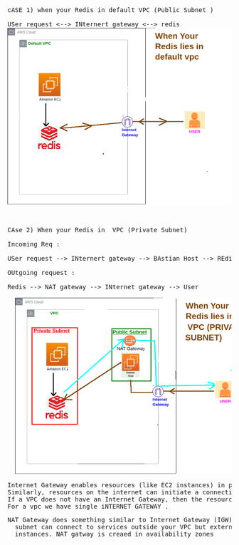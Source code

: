 



<pre>
cASE 1) when your Redis in default VPC (Public Subnet )

USer request <--> INternert gateway <--> redis
<img src="Approach 1.png">

  
</pre>

<pre>
CAse 2) When your Redis in  VPC (Private Subnet) 

Incoming Req : 

USer request --> INternert gateway --> BAstian Host --> REdis 

OUtgoing request :

Redis --> NAT gateway --> INternet gateway --> User 

  <img src="Approach 2.png">
</pre>
  
<pre>
Internet Gateway enables resources (like EC2 instances) in public subnets to connect to the internet.
Similarly, resources on the internet can initiate a connection to resources in your subnet using the public.
If a VPC does not have an Internet Gateway, then the resources in the VPC cannot be accessed from the Internet. 
For a vpc we have single iNTERNET GATEWAY .
</pre>

<pre>
NAT Gateway does something similar to Internet Gateway (IGW), but it only works one way: Instances in a private 
  subnet can connect to services outside your VPC but external services cannot initiate a connection with those
  instances. NAT gatway is creaed in availability zones
</pre>
